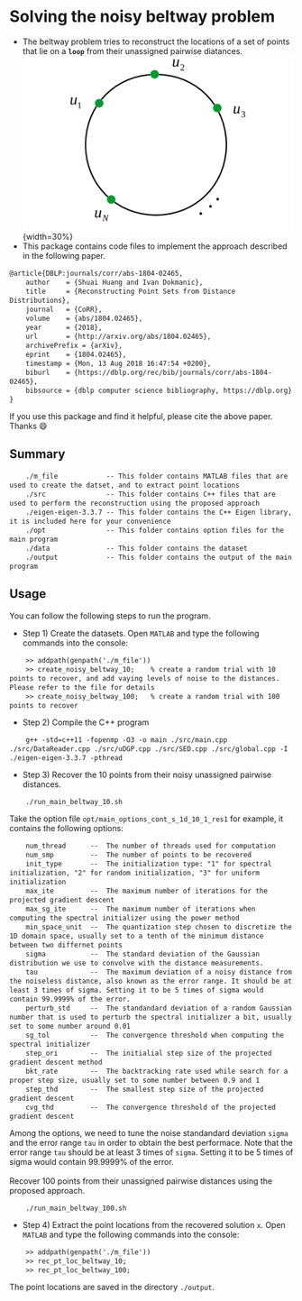 # Solving the noisy beltway problem
* The beltway problem tries to reconstruct the locations of a set of points that lie on a **`loop`** from their unassigned pairwise diatances.
![beltway_illustration](beltway_illustration.png){width=30%}
* This package contains code files to implement the approach described in the following paper.
```
@article{DBLP:journals/corr/abs-1804-02465,
    author    = {Shuai Huang and Ivan Dokmanic},
    title     = {Reconstructing Point Sets from Distance Distributions},
    journal   = {CoRR},
    volume    = {abs/1804.02465},
    year      = {2018},
    url       = {http://arxiv.org/abs/1804.02465},
    archivePrefix = {arXiv},
    eprint    = {1804.02465},
    timestamp = {Mon, 13 Aug 2018 16:47:54 +0200},
    biburl    = {https://dblp.org/rec/bib/journals/corr/abs-1804-02465},
    bibsource = {dblp computer science bibliography, https://dblp.org}
}
```
If you use this package and find it helpful, please cite the above paper. Thanks :smile:

## Summary
```
    ./m_file            -- This folder contains MATLAB files that are used to create the datset, and to extract point locations
    ./src               -- This folder contains C++ files that are used to perform the reconstruction using the proposed approach
    ./eigen-eigen-3.3.7 -- This folder contains the C++ Eigen library, it is included here for your convenience
    ./opt               -- This folder contains option files for the main program
    ./data              -- This folder contains the dataset
    ./output            -- This folder contains the output of the main program
```
## Usage

You can follow the following steps to run the program.

* Step 1) Create the datasets. Open `MATLAB` and type the following commands into the console:
```
    >> addpath(genpath('./m_file'))
    >> create_noisy_beltway_10;    % create a random trial with 10 points to recover, and add vaying levels of noise to the distances. Please refer to the file for details
    >> create_noisy_beltway_100;   % create a random trial with 100 points to recover
```
* Step 2) Compile the C++ program
```
    g++ -std=c++11 -fopenmp -O3 -o main ./src/main.cpp ./src/DataReader.cpp ./src/uDGP.cpp ./src/SED.cpp ./src/global.cpp -I ./eigen-eigen-3.3.7 -pthread
```
* Step 3) Recover the 10 points from their noisy unassigned pairwise distances.
```    
    ./run_main_beltway_10.sh
```
Take the option file `opt/main_options_cont_s_1d_10_1_res1` for example, it contains the following options:
```
    num_thread      --  The number of threads used for computation
    num_smp         --  The number of points to be recovered
    init_type       --  The initialization type: "1" for spectral initialization, "2" for random initialization, "3" for uniform initialization
    max_ite         --  The maximum number of iterations for the projected gradient descent
    max_sg_ite      --  The maximum number of iterations when computing the spectral initializer using the power method
    min_space_unit  --  The quantization step chosen to discretize the 1D domain space, usually set to a tenth of the minimum distance between two differnet points
    sigma           --  The standard deviation of the Gaussian distribution we use to convolve with the distance measurements.
    tau             --  The maximum deviation of a noisy distance from the noiseless distance, also known as the error range. It should be at least 3 times of sigma. Setting it to be 5 times of sigma would contain 99.9999% of the error.
    perturb_std     --  The standandard deviation of a random Gaussian number that is used to perturb the spectral initializer a bit, usually set to some number around 0.01
    sg_tol          --  The convergence threshold when computing the spectral initializer
    step_ori        --  The initialial step size of the projected gradient descent method
    bkt_rate        --  The backtracking rate used while search for a proper step size, usually set to some number between 0.9 and 1
    step_thd        --  The smallest step size of the projected gradient descent
    cvg_thd         --  The convergence threshold of the projected gradient descent
```
Among the options, we need to tune the noise standandard deviation `sigma` and the error range `tau` in order to obtain the best performace. Note that the error range `tau` should be at least 3 times of `sigma`. Setting it to be 5 times of sigma would contain 99.9999% of the error.
<br/><br/>
Recover 100 points from their unassigned pairwise distances using the proposed approach.
```
    ./run_main_beltway_100.sh
```

* Step 4) Extract the point locations from the recovered solution `x`. Open `MATLAB` and type the following commands into the console:
```
    >> addpath(genpath('./m_file'))
    >> rec_pt_loc_beltway_10;
    >> rec_pt_loc_beltway_100;
```
The point locations are saved in the directory `./output`.


   
